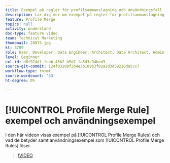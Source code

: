 ```yaml
---
title: Exempel på regler för profilsammanslagning och användningsfall
description: Lär dig mer om exempel på regler för profilsammanslagning och vad de innebär, samt de användningsfall som reglerna för profilsammanslagning löser.
feature: Profile Merge
topics: null
activity: understand
doc-type: feature video
team: Technical Marketing
thumbnail: 28975.jpg
kt: 3709
role: User, Developer, Data Engineer, Architect, Data Architect, Admin, Leader
level: Beginner
exl-id: d6f924df-fcbb-45b2-b5d2-fa5d3c94bed3
source-git-commit: 124f03208f2b4e3b109b3f02a2d3d59210da5cc7
workflow-type: tm+mt
source-wordcount: '53'
ht-degree: 0%

---
```


# [!UICONTROL Profile Merge Rule] exempel och användningsexempel

I den här videon visas exempel på [!UICONTROL Profile Merge Rules] och vad de betyder samt användningsexempel som [!UICONTROL Profile Merge Rules] löser.

>[!VIDEO](https://video.tv.adobe.com/v/28975/?quality=12)
